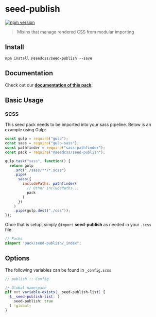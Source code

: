 # seed-publish

[![npm version](https://badge.fury.io/js/%40seedcss%2Fseed-publish.svg)](https://badge.fury.io/js/%40seedcss%2Fseed-publish)

> Mixins that manage rendered CSS from modular importing

## Install

```
npm install @seedcss/seed-publish --save
```

## Documentation

Check out our **[documentation of this pack](http://developer.helpscout.net/seed/packs/seed-publish/)**.

## Basic Usage

### SCSS

This seed pack needs to be imported into your sass pipeline. Below is an example using Gulp:

```javascript
const gulp = require("gulp");
const sass = require("gulp-sass");
const pathfinder = require("sass-pathfinder");
const pack = require("@seedcss/seed-publish");

gulp.task("sass", function() {
  return gulp
    .src("./sass/**/*.scss")
    .pipe(
      sass({
        includePaths: pathfinder(
          // Other includePaths...
          pack
        )
      })
    )
    .pipe(gulp.dest("./css"));
});
```

Once that is setup, simply `@import` **seed-publish** as needed in your `.scss` file:

```scss
// Packs
@import "pack/seed-publish/_index";
```



## Options

The following variables can be found in `_config.scss`

```scss
// publish :: Config

// Global namespace
@if not variable-exists(__seed-publish-list) {
  $__seed-publish-list: (
    seed-publish: true
  ) !global;
}

```